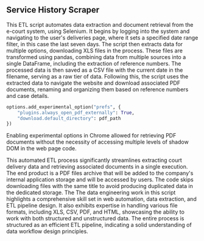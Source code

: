 ## Service History Scraper

This ETL script automates data extraction and document retrieval from the e-court system, using Selenium. It begins by logging into the system and navigating to the user's deliveries page, where it sets a specified date range filter, in this case the last seven days. The script then extracts data for multiple options, downloading XLS files in the process. These files are transformed using pandas, combining data from multiple sources into a single DataFrame, including the extraction of reference numbers. The processed data is then saved as a CSV file with the current date in the filename, serving as a raw tier of data. Following this, the script uses the extracted data to navigate the website and download associated PDF documents, renaming and organizing them based on reference numbers and case details.
```python
options.add_experimental_option("prefs", {
    "plugins.always_open_pdf_externally": True,
    "download.default_directory": pdf_path
})
```
Enabling experimental options in Chrome allowed for retrieving PDF documents without the necessity of accessing multiple levels of shadow DOM in the web page code.

This automated ETL process significantly streamlines extracting court delivery data and retrieving associated documents in a single execution. The end product is a PDF files archive that will be added to the company's internal application storage and will be accessed by users. The code skips downloading files with the same title to avoid producing duplicated data in the dedicated storage. The  The data engineering work in this script highlights a comprehensive skill set in web automation, data extraction, and ETL pipeline design. It also exhibits expertise in handling various file formats, including XLS, CSV, PDF, and HTML, showcasing the ability to work with both structured and unstructured data. The entire process is structured as an efficient ETL pipeline, indicating a solid understanding of data workflow design principles.
